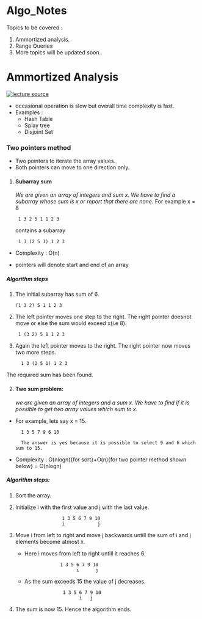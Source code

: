 # Algo_Notes


Topics to be covered :

1. Ammortized analysis.
2. Range Queries
3. More topics will be updated soon..


# Ammortized Analysis

[![lecture source](http://img.youtube.com/vi/3MpzavN3Mco/0.jpg)](http://www.youtube.com/watch?v=3MpzavN3Mco)
- occasional operation is slow but overall time complexity is fast.
- Examples :
	- Hash Table 
	- Splay tree
	- Disjoint Set

### Two pointers method
- Two pointers to iterate the array values.
- Both pointers can move to one direction only.
 1. #### Subarray sum
	 *We are given an array of integers and sum x. We have to find a subarray whose sum is x or report that there are none.*
For example
x = 8 
	
         1 3 2 5 1 1 2 3


    contains a subarray 

         1 3 (2 5 1) 1 2 3

* Complexity : O(n)
- pointers will denote start and end of an array
##### Algorithm steps
1.  The initial subarray has sum of 6.
 
        (1 3 2) 5 1 1 2 3
        
2. The left pointer moves one step to the right. The right pointer doesnot move or else the sum would exceed x(i.e 8).

        1 (3 2) 5 1 1 2 3
        
3. Again the left pointer moves to the right. The right pointer now moves two more steps.
   
         1 3 (2 5 1) 1 2 3

The required sum has been found.

2. #### Two sum problem:
	 *we  are given an array of integers and a sum x. We have to find if it is possible to get two array values which sum to x.*

 - For example, lets say x = 15.

         1 3 5 7 9 6 10
         
         The answer is yes because it is possible to select 9 and 6 which sum to 15.
- Complexity : O(nlogn){for sort}+O(n){for two pointer method shown below} = O(nlogn) 
##### Algorithm steps:

1. Sort the array.
2. Initialize i with the first value and j with the last value.
						
						1 3 5 6 7 9 10
					    i            j
3. Move i from left to right and move j backwards untill the sum of i and j elements become atmost x.
    -  Here i moves from left to right untill it reaches 6.
			    
					    1 3 5 6 7 9 10
					          i      j 
	- As the sum exceeds 15 the value of j decreases.
						
						1 3 5 6 7 9 10
						      i	  j
4. The sum is now 15. Hence the algorithm ends.		          


